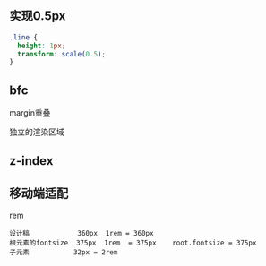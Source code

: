 ## 实现0.5px

``` css
.line {
  height: 1px;
  transform: scale(0.5);
}
```

## bfc

margin重叠

独立的渲染区域

## z-index

## 移动端适配

rem

```
设计稿            360px  1rem = 360px
根元素的fontsize  375px  1rem  = 375px    root.fontsize = 375px
子元素           32px = 2rem
```




